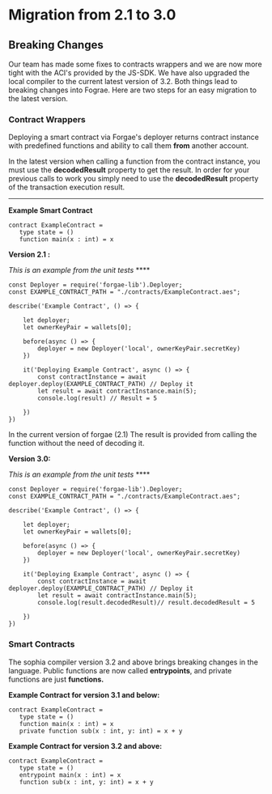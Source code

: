 # Migration from 2.1 to 3.0

## Breaking Changes

Our team has made some fixes to contracts wrappers and we are now more tight with the ACI's provided by the JS-SDK. We have also upgraded the local compiler to the current latest version of 3.2. Both things lead to breaking changes into Fograe. Here are two steps for an easy migration to the latest version.

### Contract Wrappers

Deploying a smart contract via Forgae's deployer returns contract instance with predefined functions and ability to call them **from** another account. 

In the latest version when calling a function from the contract instance, you must use the **decodedResult** property to get the result. In order for your previous calls to work you simply need to use the **decodedResult** property of the transaction execution result.

 ****

**Example Smart Contract**

    contract ExampleContract =
       type state = ()
       function main(x : int) = x

**Version 2.1 :**

*This is an example from the unit tests* ****

    const Deployer = require('forgae-lib').Deployer;
    const EXAMPLE_CONTRACT_PATH = "./contracts/ExampleContract.aes";
    
    describe('Example Contract', () => {
    
        let deployer;
        let ownerKeyPair = wallets[0];
    
        before(async () => {
            deployer = new Deployer('local', ownerKeyPair.secretKey)
        })
    
        it('Deploying Example Contract', async () => {
            const contractInstance = await deployer.deploy(EXAMPLE_CONTRACT_PATH) // Deploy it
            let result = await contractInstance.main(5);
            console.log(result) // Result = 5
    
        })
    })

In the current version of forgae (2.1) The result is provided from calling the function without the need of decoding it.

**Version 3.0:**

*This is an example from the unit tests* ****

    const Deployer = require('forgae-lib').Deployer;
    const EXAMPLE_CONTRACT_PATH = "./contracts/ExampleContract.aes";
    
    describe('Example Contract', () => {
    
        let deployer;
        let ownerKeyPair = wallets[0];
    
        before(async () => {
            deployer = new Deployer('local', ownerKeyPair.secretKey)
        })
    
        it('Deploying Example Contract', async () => {
            const contractInstance = await deployer.deploy(EXAMPLE_CONTRACT_PATH) // Deploy it
            let result = await contractInstance.main(5);
            console.log(result.decodedResult)// result.decodedResult = 5
    
        })
    })

### Smart Contracts

The sophia compiler version 3.2 and above brings breaking changes in the language. Public functions are now called **entrypoints**, and private functions are just **functions.**

**Example Contract for version 3.1 and below:**

    contract ExampleContract =
       type state = ()
       function main(x : int) = x
       private function sub(x : int, y: int) = x + y

**Example Contract for version 3.2 and above:**

    contract ExampleContract =
       type state = ()
       entrypoint main(x : int) = x 
       function sub(x : int, y: int) = x + y